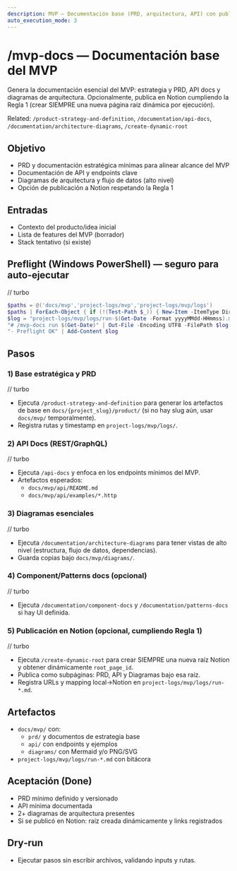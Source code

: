 ```yaml
---
description: MVP — Documentación base (PRD, arquitectura, API) con publicación opcional en Notion
auto_execution_mode: 3
---
```


# /mvp-docs — Documentación base del MVP

Genera la documentación esencial del MVP: estrategia y PRD, API docs y diagramas de arquitectura. Opcionalmente, publica en Notion cumpliendo la Regla 1 (crear SIEMPRE una nueva página raíz dinámica por ejecución).

Related: `/product-strategy-and-definition`, `/documentation/api-docs`, `/documentation/architecture-diagrams`, `/create-dynamic-root`

## Objetivo
- PRD y documentación estratégica mínimas para alinear alcance del MVP
- Documentación de API y endpoints clave
- Diagramas de arquitectura y flujo de datos (alto nivel)
- Opción de publicación a Notion respetando la Regla 1

## Entradas
- Contexto del producto/idea inicial
- Lista de features del MVP (borrador)
- Stack tentativo (si existe)

## Preflight (Windows PowerShell) — seguro para auto‑ejecutar
// turbo
```powershell
$paths = @('docs/mvp','project-logs/mvp','project-logs/mvp/logs')
$paths | ForEach-Object { if (!(Test-Path $_)) { New-Item -ItemType Directory -Path $_ | Out-Null } }
$log = "project-logs/mvp/logs/run-$(Get-Date -Format yyyyMMdd-HHmmss).md"
"# /mvp-docs run $(Get-Date)" | Out-File -Encoding UTF8 -FilePath $log
"- Preflight OK" | Add-Content $log
```

## Pasos

### 1) Base estratégica y PRD
// turbo
- Ejecuta `/product-strategy-and-definition` para generar los artefactos de base en `docs/{project_slug}/product/` (si no hay slug aún, usar `docs/mvp/` temporalmente).
- Registra rutas y timestamp en `project-logs/mvp/logs/`.

### 2) API Docs (REST/GraphQL)
// turbo
- Ejecuta `/api-docs` y enfoca en los endpoints mínimos del MVP.
- Artefactos esperados:
  - `docs/mvp/api/README.md`
  - `docs/mvp/api/examples/*.http`

### 3) Diagramas esenciales
// turbo
- Ejecuta `/documentation/architecture-diagrams` para tener vistas de alto nivel (estructura, flujo de datos, dependencias).
- Guarda copias bajo `docs/mvp/diagrams/`.

### 4) Component/Patterns docs (opcional)
// turbo
- Ejecuta `/documentation/component-docs` y `/documentation/patterns-docs` si hay UI definida.

### 5) Publicación en Notion (opcional, cumpliendo Regla 1)
// turbo
- Ejecuta `/create-dynamic-root` para crear SIEMPRE una nueva raíz Notion y obtener dinámicamente `root_page_id`.
- Publica como subpáginas: PRD, API y Diagramas bajo esa raíz.
- Registra URLs y mapping local→Notion en `project-logs/mvp/logs/run-*.md`.

## Artefactos
- `docs/mvp/` con:
  - `prd/` y documentos de estrategia base
  - `api/` con endpoints y ejemplos
  - `diagrams/` con Mermaid y/o PNG/SVG
- `project-logs/mvp/logs/run-*.md` con bitácora

## Aceptación (Done)
- PRD mínimo definido y versionado
- API mínima documentada
- 2+ diagramas de arquitectura presentes
- Si se publicó en Notion: raíz creada dinámicamente y links registrados

## Dry‑run
- Ejecutar pasos sin escribir archivos, validando inputs y rutas.